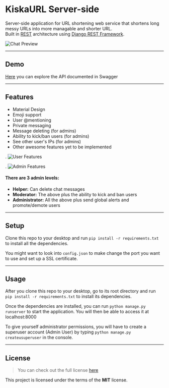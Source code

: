 KiskaURL Server-side
============
<!-- [![GitHub Stars](https://img.shields.io/github/stars/IgorAntun/node-chat.svg)](https://github.com/IgorAntun/node-chat/stargazers) [![GitHub Issues](https://img.shields.io/github/issues/IgorAntun/node-chat.svg)](https://github.com/IgorAntun/node-chat/issues) [![Current Version](https://img.shields.io/badge/version-1.0.7-green.svg)](https://github.com/IgorAntun/node-chat) [![Live Demo](https://img.shields.io/badge/demo-online-green.svg)](https://igorantun.com/chat) [![Gitter](https://badges.gitter.im/Join%20Chat.svg)](https://gitter.im/IgorAntun/node-chat?utm_source=badge&utm_medium=badge&utm_campaign=pr-badge) -->

Server-side application for URL shortening web service that shortens long messy URLs into more managable and shorter URL. <br/>
Built in <a href="https://en.wikipedia.org/wiki/Representational_state_transfer" target="_blank">REST</a> architecture using <a href="https://www.django-rest-framework.org/" target="_blank">Django REST Framework</a>.


![Chat Preview](https://i.imgur.com/ibdQ7ra.png)

---
## Demo
<p><a href="https://kiska.herokuapp.com/" target="_blank">Here</a> you can explore the API documented in Swagger</p>

---

## Features
- Material Design
- Emoji support
- User @mentioning
- Private messaging
- Message deleting (for admins)
- Ability to kick/ban users (for admins)
- See other user's IPs (for admins)
- Other awesome features yet to be implemented

.
![User Features](http://i.imgur.com/WbF1fi2.png)

.
![Admin Features](http://i.imgur.com/xQFaadt.png)


#### There are 3 admin levels:
- **Helper:** Can delete chat messages
- **Moderator:** The above plus the ability to kick and ban users
- **Administrator:** All the above plus send global alerts and promote/demote users

---

## Setup
Clone this repo to your desktop and run `pip install -r requirements.txt` to install all the dependencies.

You might want to look into `config.json` to make change the port you want to use and set up a SSL certificate.

---

## Usage
After you clone this repo to your desktop, go to its root directory and run `pip install -r requirements.txt` to install its dependencies.

Once the dependencies are installed, you can run  `python manage.py runserver` to start the application. You will then be able to access it at localhost:8000

To give yourself administrator permissions, you will have to create a superuser account (Admin User) by typing `python manage.py createusuperuser` in the console.

---

## License
>You can check out the full license [here](https://github.com/javokhirbek1999/kiska-url-server-side/blob/main/LICENSE)

This project is licensed under the terms of the **MIT** license.
